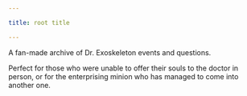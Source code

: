 ```yaml
---

title: root title

---
```


A fan-made archive of Dr. Exoskeleton events and questions.

Perfect for those who were unable to offer their souls to the doctor in person, or for the enterprising minion who has managed to come into another one.

